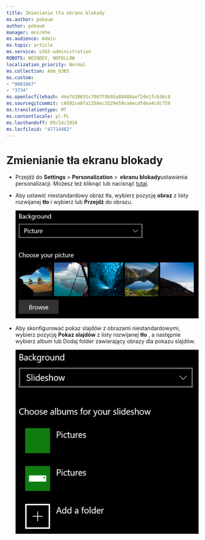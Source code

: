 ```yaml
---
title: Zmienianie tła ekranu blokady
ms.author: pebaum
author: pebaum
manager: mnirkhe
ms.audience: Admin
ms.topic: article
ms.service: o365-administration
ROBOTS: NOINDEX, NOFOLLOW
localization_priority: Normal
ms.collection: Adm_O365
ms.custom:
- "9001667"
- "3734"
ms.openlocfilehash: 44e7d38655c7087f0b95a80488aef2de1fcb36c9
ms.sourcegitcommit: c6692ce0fa1358ec3529e59ca0ecdfdea4cdc759
ms.translationtype: MT
ms.contentlocale: pl-PL
ms.lasthandoff: 09/14/2020
ms.locfileid: "47714482"
---
```

# <a name="change-your-lock-screen-background"></a>Zmienianie tła ekranu blokady

- Przejdź do **Settings**  >  **Personalization**  >  **ekranu blokady**ustawienia personalizacji. Możesz też kliknąć lub nacisnąć [tutaj](ms-settings:lockscreen?activationSource=GetHelp).

- Aby ustawić niestandardowy obraz tła, wybierz pozycję **obraz** z listy rozwijanej **tło** i wybierz lub **Przejdź** do obrazu.

  ![Ustawianie niestandardowego obrazu tła.](media/set-custom-background-pic.png)

- Aby skonfigurować pokaz slajdów z obrazami niestandardowymi, wybierz pozycję **Pokaz slajdów** z listy rozwijanej **tło** , a następnie wybierz album lub Dodaj folder zawierający obrazy dla pokazu slajdów.

  ![Konfigurowanie pokazu slajdów z obrazami niestandardowymi.](media/set-up-slideshow-background.png)
